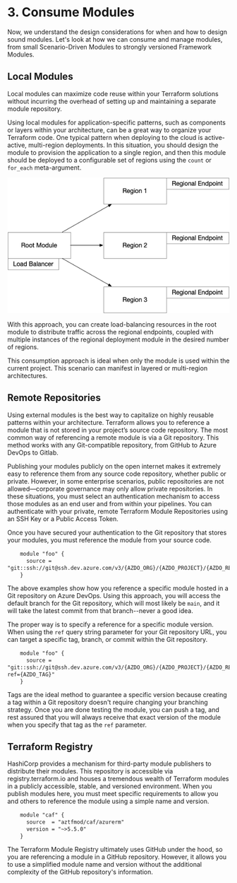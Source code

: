 # 3. Consume Modules

Now, we understand the design considerations for when and how to design sound modules. Let's look at how we can consume and manage modules, from small Scenario-Driven Modules to strongly versioned Framework Modules.

## Local Modules

Local modules can maximize code reuse within your Terraform solutions without incurring the overhead of setting up and maintaining a separate module repository.

Using local modules for application-specific patterns, such as components or layers within your architecture, can be a great way to organize your Terraform code. One typical pattern when deploying to the cloud is active-active, multi-region deployments. In this situation, you should design the module to provision the application to a single region, and then this module should be deployed to a configurable set of regions using the `count` or `for_each` meta-argument.

![Resource][image-1]

With this approach, you can create load-balancing resources in the root module to distribute traffic across the regional endpoints, coupled with multiple instances of the regional deployment module in the desired number of regions.

This consumption approach is ideal when only the module is used within the current project. This scenario can manifest in layered or multi-region architectures.

## Remote Repositories

Using external modules is the best way to capitalize on highly reusable patterns within your architecture. Terraform allows you to reference a module that is not stored in your project’s source code repository. The most common way of referencing a remote module is via a Git repository. This method works with any Git-compatible repository, from GitHub to Azure DevOps to Gitlab. 

Publishing your modules publicly on the open internet makes it extremely easy to reference them from any source code repository, whether public or private. However, in some enterprise scenarios, public repositories are not allowed—corporate governance may only allow private repositories. In these situations, you must select an authentication mechanism to access those modules as an end user and from within your pipelines. You can authenticate with your private, remote Terraform Module Repositories using an SSH Key or a Public Access Token.

Once you have secured your authentication to the Git repository that stores your modules, you must reference the module from your source code.

```
	module "foo" {
	  source = "git::ssh://git@ssh.dev.azure.com/v3/{AZDO_ORG}/{AZDO_PROJECT}/{AZDO_REPO}//{MODULE_PATH}"
	}
```

The above examples show how you reference a specific module hosted in a Git repository on Azure DevOps. Using this approach, you will access the default branch for the Git repository, which will most likely be `main`, and it will take the latest commit from that branch--never a good idea. 

The proper way is to specify a reference for a specific module version. When using the `ref` query string parameter for your Git repository URL, you can target a specific tag, branch, or commit within the Git repository.

```
	module "foo" {
	  source = "git::ssh://git@ssh.dev.azure.com/v3/{AZDO_ORG}/{AZDO_PROJECT}/{AZDO_REPO}//{MODULE_PATH}?ref={AZDO_TAG}"
	}
```

Tags are the ideal method to guarantee a specific version because creating a tag within a Git repository doesn't require changing your branching strategy. Once you are done testing the module, you can push a tag, and rest assured that you will always receive that exact version of the module when you specify that tag as the `ref` parameter.

## Terraform Registry

HashiCorp provides a mechanism for third-party module publishers to distribute their modules. This repository is accessible via registry.terraform.io and houses a tremendous wealth of Terraform modules in a publicly accessible, stable, and versioned environment. When you publish modules here, you must meet specific requirements to allow you and others to reference the module using a simple name and version.

```
	module "caf" {
	  source  = "aztfmod/caf/azurerm"
	  version = "~>5.5.0"
	}
```

The Terraform Module Registry ultimately uses GitHub under the hood, so you are referencing a module in a GitHub repository. However, it allows you to use a simplified module name and version without the additional complexity of the GitHub repository's information.

[image-1]:	../images/Modules-Multi-Region.png